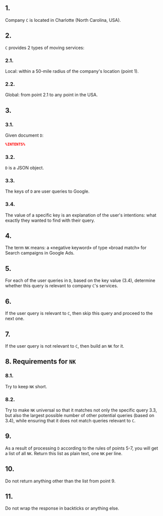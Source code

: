 ## 1. 
Company `C` is located in Charlotte (North Carolina, USA).

## 2.
`C` provides 2 types of moving services:
### 2.1.
Local: within a 50-mile radius of the company's location (point 1).  
### 2.2.
Global: from point 2.1 to any point in the USA.

## 3.
### 3.1.
Given document `D`:
```json
%INTENTS%
```
### 3.2.
`D` is a JSON object.

### 3.3.
The keys of `D` are user queries to Google.

### 3.4.
The value of a specific key is an explanation of the user's intentions: what exactly they wanted to find with their query.

## 4.
The term `NK` means: a «negative keyword» of type «broad match» for Search campaigns in Google Ads.

## 5.
For each of the user queries in `D`, based on the key value (3.4), determine whether this query is relevant to company `C`'s services.

## 6.
If the user query is relevant to `C`, then skip this query and proceed to the next one.

## 7.
If the user query is not relevant to `C`, then build an `NK` for it.

## 8. Requirements for `NK`
### 8.1.
Try to keep `NK` short.
### 8.2.
Try to make `NK` universal so that it matches not only the specific query 3.3, but also the largest possible number of other potential queries (based on 3.4), while ensuring that it does not match queries relevant to `C`.

## 9.
As a result of processing `D` according to the rules of points 5-7, you will get a list of all `NK`.
Return this list as plain text, one `NK` per line.

## 10.
Do not return anything other than the list from point 9.

## 11.
Do not wrap the response in backticks or anything else.